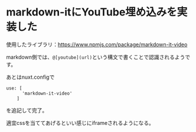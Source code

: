 # markdown-itにYouTube埋め込みを実装した
使用したライブラリ：https://www.npmjs.com/package/markdown-it-video

markdown側では、`@[youtube](url)`という構文で書くことで認識されるようです。

あとはnuxt.configで
```
use: [
      'markdown-it-video'
    ]
```

を追記して完了。

適宜cssを当ててあげるといい感じにiframeされるようになる。
